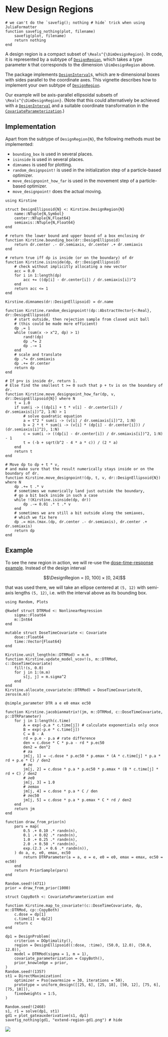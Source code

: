 # New Design Regions

```@setup main
# we can't do the `savefig(); nothing # hide` trick when using JuliaFormatter
function savefig_nothing(plot, filename)
	savefig(plot, filename)
	return nothing
end
```

A design region is a compact subset of ``\Reals^{\DimDesignRegion}``.
In code, it is represented by a subtype of [`DesignRegion`](@ref),
which takes a type parameter `N`
that corresponds to the dimension ``\DimDesignRegion`` above.

The package implements [`DesignInterval`](@ref)s,
which are `N`-dimensional boxes with sides parallel to the coordinate axes.
This vignette describes how to implement your own subtype of [`DesignRegion`](@ref).

Our example will be axis-parallel ellipsoidal subsets of ``\Reals^{\DimDesignRegion}``.
(Note that this could alternatively be achieved with a [`DesignInterval`](@ref)
and a suitable coordinate transformation in the [`CovariateParameterization`](@ref).)

## Implementation

Apart from the subtype of `DesignRegion{N}`, the following methods must be implemented:

  - `bounding_box` is used in several places.
  - `isinside` is used in several places.
  - `dimnames` is used for plotting.
  - `random_designpoint!` is used in the initialization step of a particle-based optimizer.
  - `move_designpoint_how_far` is used in the movement step of a particle-based optimizer.
  - `move_designpoint!` does the actual moving.

```@example main
using Kirstine

struct DesignEllipsoid{N} <: Kirstine.DesignRegion{N}
    name::NTuple{N,Symbol}
    center::NTuple{N,Float64}
    semiaxis::NTuple{N,Float64}
end

# return the lower bound and upper bound of a box enclosing dr
function Kirstine.bounding_box(dr::DesignEllipsoid)
    return dr.center .- dr.semiaxis, dr.center .+ dr.semiaxis
end

# return true iff dp is inside (or on the boundary) of dr
function Kirstine.isinside(dp, dr::DesignEllipsoid)
    # check without implicitly allocating a new vector
    acc = 0.0
    for i in 1:length(dp)
        acc += ((dp[i] - dr.center[i]) / dr.semiaxis[i])^2
    end
    return acc <= 1
end

Kirstine.dimnames(dr::DesignEllipsoid) = dr.name

function Kirstine.random_designpoint!(dp::AbstractVector{<:Real}, dr::DesignEllipsoid)
    # start outside, then rejection sample from closed unit ball
    # (this could be made more efficient)
    dp .= 1
    while (sum(x -> x^2, dp) > 1)
        rand!(dp)
        dp .*= 2
        dp .-= 1
    end
    # scale and translate
    dp .*= dr.semiaxis
    dp .+= dr.center
    return dp
end

# If p+v is inside dr, return 1.
# Else find the smallest t >= 0 such that p + tv is on the boundary of dr.
function Kirstine.move_designpoint_how_far(dp, v, dr::DesignEllipsoid{N}) where N
    t = 1.0
    if sum(i -> ((dp[i] + t * v[i] - dr.center[i]) / dr.semiaxis[i])^2, 1:N) > 1
        # solve quadratic equation
        a = t^2 * sum(i -> (v[i] / dr.semiaxis[i])^2, 1:N)
        b = 2 * t * sum(i -> (v[i] * (dp[i] - dr.center[i])) / (dr.semiaxis[i]^2), 1:N)
        c = sum(i -> ((dp[i] - dr.center[i]) / dr.semiaxis[i])^2, 1:N) - 1
        t = (-b + sqrt(b^2 - 4 * a * c)) / (2 * a)
    end
    return t
end

# Move dp to dp + t * v,
# and make sure that the result numerically stays inside or on the boundary of dr.
function Kirstine.move_designpoint!(dp, t, v, dr::DesignEllipsoid{N}) where N
    dp .+= t .* v
    # sometimes we numerically land just outside the boundary,
    # go a bit back inside in such a case
    while !(Kirstine.isinside(dp, dr))
        dp .-= 0.01 .* t .* v
    end
    # sometimes we are still a bit outside along the semiaxes,
    # which we fix here
    dp .= min.(max.(dp, dr.center .- dr.semiaxis), dr.center .+ dr.semiaxis)
    return dp
end
```

## Example

To see the new region in action,
we will re-use the [dose-time-response example](dtr.md).
Instead of the design interval

```math
\DesignRegion = [0, 100] × [0, 24]
```

that was used there,
we will take an ellipse centered at ``(5, 12)`` with semi-axis lengths ``(5, 12)``,
i.e. with the interval above as its bounding box.

```@example main
using Random, Plots

@kwdef struct DTRMod <: NonlinearRegression
    sigma::Float64
    m::Int64
end

mutable struct DoseTimeCovariate <: Covariate
    dose::Float64
    time::Vector{Float64}
end

Kirstine.unit_length(m::DTRMod) = m.m
function Kirstine.update_model_vcov!(s, m::DTRMod, c::DoseTimeCovariate)
    fill!(s, 0.0)
    for j in 1:(m.m)
        s[j, j] = m.sigma^2
    end
end
Kirstine.allocate_covariate(m::DTRMod) = DoseTimeCovariate(0, zeros(m.m))

@simple_parameter DTR a e e0 emax ec50

function Kirstine.jacobianmatrix!(jm, m::DTRMod, c::DoseTimeCovariate, p::DTRParameter)
    for j in 1:length(c.time)
        A = exp(-p.a * c.time[j]) # calculate exponentials only once
        B = exp(-p.e * c.time[j])
        C = B - A
        rd = p.e - p.a # rate difference
        den = c.dose * C * p.a - rd * p.ec50
        den2 = den^2
        # ∂a
        jm[j, 1] = -c.dose * p.ec50 * p.emax * (A * c.time[j] * p.a * rd + p.e * C) / den2
        # ∂e
        jm[j, 2] = c.dose * p.a * p.ec50 * p.emax * (B * c.time[j] * rd + C) / den2
        # ∂e0
        jm[j, 3] = 1.0
        # ∂emax
        jm[j, 4] = c.dose * p.a * C / den
        # ∂ec50
        jm[j, 5] = c.dose * p.a * p.emax * C * rd / den2
    end
    return jm
end

function draw_from_prior(n)
    pars = map(
        0.5 .+ 0.10 .* randn(n),
        0.1 .+ 0.02 .* randn(n),
        1.0 .+ 0.25 .* randn(n),
        2.0 .+ 0.50 .* randn(n),
        exp.(2.3 .+ 0.6 .* randn(n)),
    ) do a, e, e0, emax, ec50
        return DTRParameter(a = a, e = e, e0 = e0, emax = emax, ec50 = ec50)
    end
    return PriorSample(pars)
end

Random.seed!(4711)
prior = draw_from_prior(1000)

struct CopyBoth <: CovariateParameterization end

function Kirstine.map_to_covariate!(c::DoseTimeCovariate, dp, m::DTRMod, cp::CopyBoth)
    c.dose = dp[1]
    c.time[1] = dp[2]
    return c
end

dp1 = DesignProblem(
    criterion = DOptimality(),
    region = DesignEllipsoid((:dose, :time), (50.0, 12.0), (50.0, 12.0)),
    model = DTRMod(sigma = 1, m = 1),
    covariate_parameterization = CopyBoth(),
    prior_knowledge = prior,
)
Random.seed!(1357)
st1 = DirectMaximization(
    optimizer = Pso(swarmsize = 30, iterations = 50),
    prototype = uniform_design([[25, 6], [25, 18], [50, 12], [75, 6], [75, 18]]),
    fixedweights = 1:5,
)

Random.seed!(2468)
s1, r1 = solve(dp1, st1)
gd1 = plot_gateauxderivative(s1, dp1)
savefig_nothing(gd1, "extend-region-gd1.png") # hide
```

![](extend-region-gd1.png)

